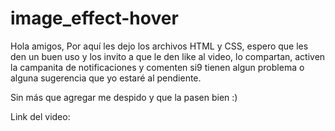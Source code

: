 # image_effect-hover
Hola amigos, Por aquí les dejo los archivos HTML y CSS, espero que les den un buen uso y los invito a que le den like al video, 
lo compartan, activen la campanita de notificaciones y comenten si9 tienen algun problema o alguna sugerencia que yo estaré al pendiente.

Sin más que agregar me despido y que la pasen bien :)

Link del video:
